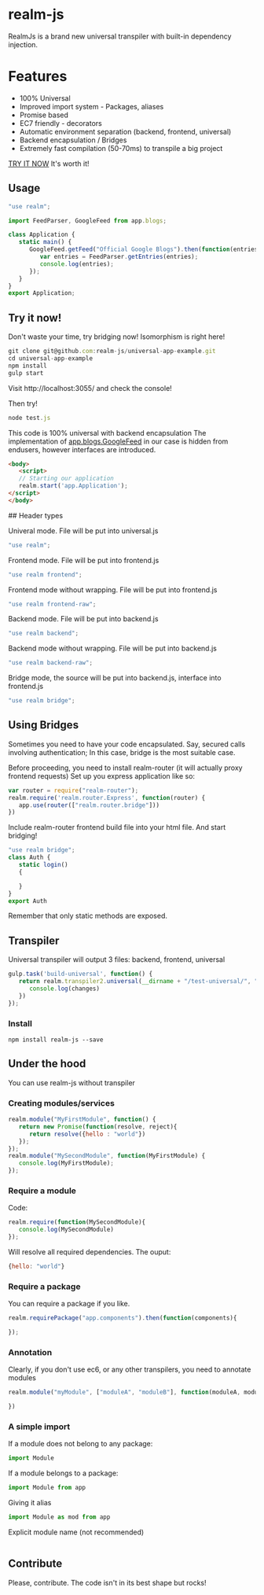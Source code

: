 # realm-js
RealmJs is a brand new universal transpiler with built-in dependency injection.

# Features
   * 100% Universal
   * Improved import system - Packages, aliases
   * Promise based
   * EC7 friendly - decorators
   * Automatic environment separation (backend, frontend, universal)
   * Backend encapsulation / Bridges
   * Extremely fast compilation (50-70ms) to transpile a big project

[TRY IT NOW](https://github.com/realm-js/universal-app-example) It's worth it!

## Usage

```js
"use realm";

import FeedParser, GoogleFeed from app.blogs;

class Application {
   static main() {
      GoogleFeed.getFeed("Official Google Blogs").then(function(entries) {
         var entries = FeedParser.getEntries(entries);
         console.log(entries);
      });
   }
}
export Application;
```

## Try it now!
Don't waste your time, try bridging now! Isomorphism is right here!

```js
git clone git@github.com:realm-js/universal-app-example.git
cd universal-app-example
npm install
gulp start
```
Visit http://localhost:3055/ and check the console!

Then try!
```js
node test.js
```

This code is 100% universal with backend encapsulation
The implementation of [app.blogs.GoogleFeed](https://github.com/realm-js/universal-app-example/blob/master/src/app/blogs/GoogleFeed.js) in our case is hidden from endusers, however interfaces are introduced.  

```html
<body>
   <script>
   // Starting our application
   realm.start('app.Application');
</script>
</body>
```

</body>
## Header types

Univeral mode. File will be put into universal.js
```js
"use realm";
```

Frontend mode. File will be put into frontend.js
```js
"use realm frontend";
```

Frontend mode without wrapping. File will be put into frontend.js
```js
"use realm frontend-raw";
```


Backend mode. File will be put into backend.js
```js
"use realm backend";
```

Backend mode without wrapping. File will be put into backend.js
```js
"use realm backend-raw";
```

Bridge mode, the source will be put into backend.js, interface into frontend.js
```js
"use realm bridge";
```

## Using Bridges
Sometimes you need to have your code encapsulated. Say, secured calls involving authentication;
In this case, bridge is the most suitable case.

Before proceeding, you need to install realm-router (it will actually proxy frontend requests)
Set up you express application like so:

```js
var router = require("realm-router");
realm.require('realm.router.Express', function(router) {
   app.use(router(["realm.router.bridge"]))
})
```

Include realm-router frontend build file into your html file. And start bridging!

```js
"use realm bridge";
class Auth {
   static login()
   {

   }
}
export Auth
```
Remember that only static methods are exposed.



## Transpiler
Universal transpiler will output 3 files: backend, frontend, universal
```js
gulp.task('build-universal', function() {
   return realm.transpiler2.universal(__dirname + "/test-universal/", "test_build/").then(function(changes) {
      console.log(changes)
   })
});
```


### Install
```
npm install realm-js --save
```

## Under the hood

You can use realm-js without transpiler
### Creating modules/services
```js
realm.module("MyFirstModule", function() {
   return new Promise(function(resolve, reject){
      return resolve({hello : "world"})
   });
});
realm.module("MySecondModule", function(MyFirstModule) {
   console.log(MyFirstModule);
});
```

### Require a module
Code:
```js
realm.require(function(MySecondModule){
   console.log(MySecondModule)
});
```

Will resolve all required dependencies. The ouput:
```js
{hello: "world"}
```

### Require a package
You can require a package if you like.

```js
realm.requirePackage("app.components").then(function(components){

});
```

### Annotation
Clearly, if you don't use ec6, or any other transpilers, you need to annotate modules
```js
realm.module("myModule", ["moduleA", "moduleB"], function(moduleA, moduleB){

})
```


### A simple import
If a module does not belong to any package:
```js
import Module
```

If a module belongs to a package:
```js
import Module from app
```

Giving it alias
```js
import Module as mod from app
```

Explicit module name (not recommended)
```js
```
## Contribute
Please, contribute. The code isn't in its best shape but rocks!
